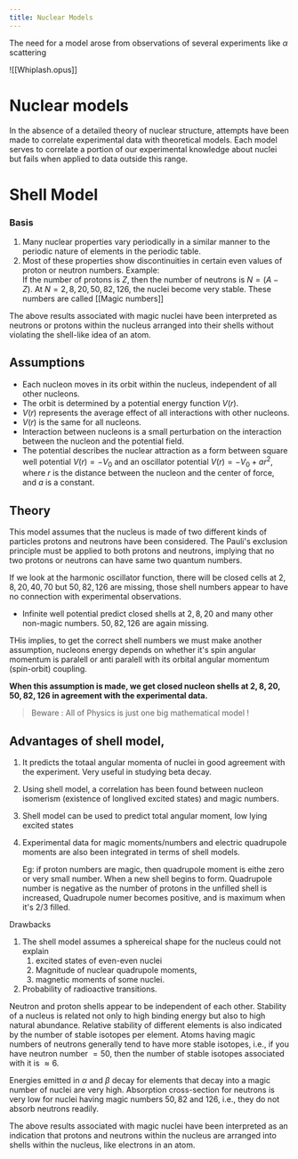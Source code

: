 ```yaml
---
title: Nuclear Models
---
```


The need for a model arose from observations of several experiments like $\alpha$ scattering

![[Whiplash.opus]]

# Nuclear models

In the absence of a detailed theory of nuclear structure, attempts have been made to correlate experimental data with theoretical models. Each model serves to correlate a portion of our experimental knowledge about nuclei but fails when applied to data outside this range.
# Shell Model

### Basis
1. Many nuclear properties vary periodically in a similar manner to the periodic nature of elements in the periodic table. 
2. Most of these properties show discontinuities in certain even values of proton or neutron numbers.
   Example:  
   If the number of protons is $Z$, then the number of neutrons is $N = (A - Z)$.
   At $N = 2, 8, 20, 50, 82, 126$, the nuclei become very stable. These numbers are called [[Magic numbers]]
   
The above results associated with magic nuclei have been interpreted as neutrons or protons within the nucleus arranged into their shells without violating the shell-like idea of an atom.

## Assumptions

- Each nucleon moves in its orbit within the nucleus, independent of all other nucleons.
- The orbit is determined by a potential energy function $V(r)$.
- $V(r)$ represents the average effect of all interactions with other nucleons.
- $V(r)$ is the same for all nucleons.
- Interaction between nucleons is a small perturbation on the interaction between the nucleon and the potential field.
- The potential describes the nuclear attraction as a form between square well potential $V(r) = -V_0$ and an oscillator potential $V(r) = -V_0 + a r^2$, where $r$ is the distance between the nucleon and the center of force, and $a$ is a constant.

## Theory
This model assumes that the nucleus is made of two different kinds of particles protons and neutrons have been considered. The Pauli's exclusion principle must be applied to both protons and neutrons, implying that no two protons or neutrons can have same two quantum numbers. 

If we look at the harmonic oscillator function, there will be closed cells at $2, 8, 20, 40,70$ but  $50, 82, 126$ are missing, those shell numbers appear to have no connection with experimental observations. 

- Infinite well potential predict closed shells at $2,8,20$ and many other non-magic numbers. $50,82,126$ are again missing. 

THis implies, to get the correct shell numbers we must make another assumption, nucleons energy depends on whether it's spin angular momentum is paralell or anti paralell with its orbital angular momentum (spin-orbit) coupling. 

**When this assumption is made, we get closed nucleon shells at $2,8,20,50,82,126$  in agreement with the experimental data.** 

> Beware : All of Physics is just one big mathematical model !

## Advantages of shell model, 
1. It predicts the totaal angular momenta of nuclei in good agreement with the experiment. Very useful in studying beta decay. 
2. Using shell model, a correlation has been found between nucleon isomerism (existence of longlived excited states) and magic numbers. 
3. Shell model can be used to predict total angular moment, low lying excited states
4. Experimental data for magic moments/numbers and electric quadrupole moments are also been integrated in terms of shell models.
   
   Eg: if proton numbers are magic, then quadrupole moment is eithe zero or very small number. When a new shell begins to form. Quadrupole number is negative as the number of protons in the unfilled shell is increased, Quadrupole numer becomes positive, and is maximum when it's 2/3 filled. 

Drawbacks 
1. The shell model assumes a sphereical shape for the nucleus could not explain 
	1. excited states of even-even nuclei
	2. Magnitude of nuclear quadrupole moments, 
	3. magnetic moments of some nuclei. 
2. Probability of radioactive transitions. 

Neutron and proton shells appear to be independent of each other. Stability of a nucleus is related not only to high binding energy but also to high natural abundance. Relative stability of different elements is also indicated by the number of stable isotopes per element. Atoms having magic numbers of neutrons generally tend to have more stable isotopes, i.e., if you have neutron number $= 50$, then the number of stable isotopes associated with it is $\approx 6$.

Energies emitted in $\alpha$ and $\beta$ decay for elements that decay into a magic number of nuclei are very high. Absorption cross-section for neutrons is very low for nuclei having magic numbers $50, 82$ and $126$, i.e., they do not absorb neutrons readily.

The above results associated with magic nuclei have been interpreted as an indication that protons and neutrons within the nucleus are arranged into shells within the nucleus, like electrons in an atom.


